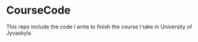 CourseCode
==========

This repo include the code I write to finish the course I take in University of Jyvaskyla
